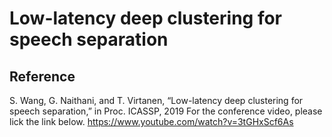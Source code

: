 # Low-latency deep clustering for speech separation
## Reference 
S. Wang, G. Naithani, and T. Virtanen, “Low-latency deep clustering for speech separation,” in Proc. ICASSP, 2019
For the conference video, please lick the link below.
https://www.youtube.com/watch?v=3tGHxScf6As
